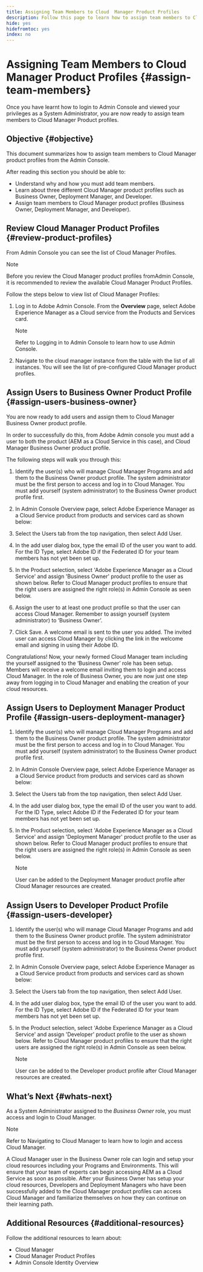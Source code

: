 ```yaml
---
title: Assigning Team Members to Cloud  Manager Product Profiles 
description: Follow this page to learn how to assign team members to Cloud  Manager Product profiles.
hide: yes
hidefromtoc: yes
index: no
---
```


# Assigning Team Members to Cloud  Manager Product Profiles {#assign-team-members}

Once you have learnt how to login to Admin Console and viewed your privileges as a System  Administrator, you are now ready to assign team members to Cloud Manager Product profiles.

## Objective {#objective}

This document summarizes how to assign team members to Cloud Manager product profiles from the Admin Console. 

After reading this section you should be able to:

* Understand why and how you must add team members.
* Learn about three different Cloud Manager product profiles such as Business Owner, Deployment Manager, and Developer.
* Assign team members to Cloud Manager product profiles (Business Owner, Deployment Manager, and Developer).

## Review Cloud Manager Product Profiles {#review-product-profiles}

From Admin Console you can see the list of Cloud Manager Profiles. 

>[!NOTE]
>Before you review the Cloud Manager product profiles fromAdmin Console, it is recommended to review the available Cloud Manager Product Profiles.

Follow the steps below to view list of Cloud Manager Profiles:

1. Log in to Adobe Admin Console. From the **Overview** page, select Adobe Experience Manager as a Cloud service from the Products and Services card.

   >[!NOTE]
   >Refer to Logging in to Admin Console to learn how to use Admin Console.


1. Navigate to the cloud manager instance from the table with the list of all instances. You will see the list of pre-configured Cloud Manager product profiles.


## Assign Users to Business Owner Product Profile {#assign-users-business-owner}

You are now ready to add users and assign them to Cloud Manager Business Owner product profile.

In order to successfully do this, from Adobe Admin console you must add a user to both the product (AEM as a Cloud Service in this case), and Cloud Manager Business Owner product profile. 

The following steps will walk you through this:

1. Identify the user(s) who will manage Cloud Manager Programs and add them to the Business Owner product profile. The system administrator must be the first person to access and log in to Cloud Manager. You must add yourself (system administrator) to the Business Owner product profile first. 

1. In Admin Console Overview page, select Adobe Experience Manager as a Cloud Service product from products and services card as shown below:

1. Select the Users tab from the top navigation, then select Add User.

1. In the add user dialog box, type the email ID of the user you want to add. For the ID Type, select Adobe ID if the Federated ID for your team members has not yet been set up.

1. In the Product selection, select 'Adobe Experience Manager as a Cloud Service' and assign 'Business Owner' product profile to the user as shown below. Refer to Cloud Manager product profiles to ensure that the right users are assigned the right role(s) in Admin Console as seen below.

1. Assign the user to at least one product profile so that the user can access Cloud Manager. Remember to assign yourself (system administrator) to ‘Business Owner’.

1. Click Save. A welcome email is sent to the user you added. The invited user can access Cloud Manager by clicking the link in the welcome email and signing in using their Adobe ID.

Congratulations! Now, your newly formed Cloud Manager team including the yourself assigned to the ‘Business Owner’ role has been setup. Members will receive a welcome email inviting them to login and access Cloud Manager. In the role of Business Owner, you are now just one step away from logging in to Cloud Manager and enabling the creation of your cloud resources.

## Assign Users to Deployment Manager Product Profile {#assign-users-deployment-manager}

1. Identify the user(s) who will manage Cloud Manager Programs and add them to the Business Owner product profile. The system administrator must be the first person to access and log in to Cloud Manager. You must add yourself (system administrator) to the Business Owner product profile first. 

1. In Admin Console Overview page, select Adobe Experience Manager as a Cloud Service product from products and services card as shown below:

1. Select the Users tab from the top navigation, then select Add User.

1. In the add user dialog box, type the email ID of the user you want to add. For the ID Type, select Adobe ID if the Federated ID for your team members has not yet been set up.

1. In the Product selection, select 'Adobe Experience Manager as a Cloud Service' and assign 'Deployment Manager' product profile to the user as shown below. Refer to Cloud Manager product profiles to ensure that the right users are assigned the right role(s) in Admin Console as seen below.

   >[!NOTE]
   >User can be added to the Deployment Manager product profile after Cloud Manager resources are created.

## Assign Users to Developer Product Profile {#assign-users-developer}

1. Identify the user(s) who will manage Cloud Manager Programs and add them to the Business Owner product profile. The system administrator must be the first person to access and log in to Cloud Manager. You must add yourself (system administrator) to the Business Owner product profile first. 

1. In Admin Console Overview page, select Adobe Experience Manager as a Cloud Service product from products and services card as shown below:

1. Select the Users tab from the top navigation, then select Add User.

1. In the add user dialog box, type the email ID of the user you want to add. For the ID Type, select Adobe ID if the Federated ID for your team members has not yet been set up.

1. In the Product selection, select 'Adobe Experience Manager as a Cloud Service' and assign 'Developer' product profile to the user as shown below. Refer to Cloud Manager product profiles to ensure that the right users are assigned the right role(s) in Admin Console as seen below.

   >[!NOTE]
   >User can be added to the Developer product profile after Cloud Manager resources are created.

## What’s Next {#whats-next}

As a System Administrator assigned to the *Business Owner* role, you must access and login to Cloud Manager.
>[!NOTE]
>Refer to Navigating to Cloud Manager to learn how to login and access Cloud Manager.

A Cloud Manager user in the Business Owner role can login and setup your cloud resources including your Programs and Environments. This will ensure that your team of experts can begin accessing AEM as a Cloud Service as soon as possible.
After your Business Owner has setup your cloud resources, Developers and Deployment Managers who have been successfully added to the Cloud Manager product profiles can access Cloud Manager and familiarize themselves on how they can continue on their learning path.

## Additional Resources {#additional-resources}

Follow the additional resources to learn about:

* Cloud Manager
* Cloud Manager Product Profiles
* Admin Console Identity Overview 
